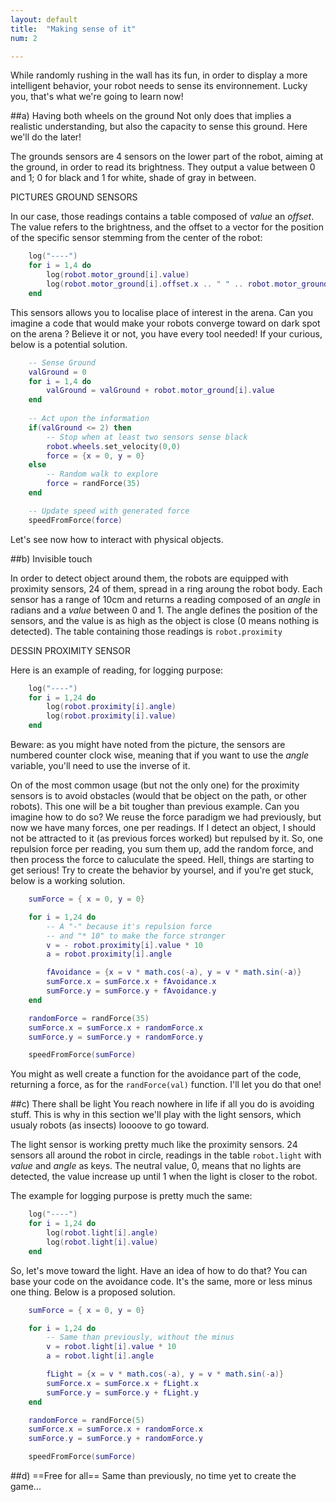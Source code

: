 ```yaml
---
layout: default
title:  "Making sense of it"
num: 2

---
```


While randomly rushing in the wall has its fun, in order to display a more intelligent behavior, your robot needs to sense its environnement. Lucky you, that's what we're going to learn now!

##a) Having both wheels on the ground
Not only does that implies a realistic understanding, but also the capacity to sense this ground. Here we'll do the later!

The grounds sensors are 4 sensors on the lower part of the robot, aiming at the ground, in order to read its brightness. They output a value between 0 and 1; 0 for black and 1 for white, shade of gray in between.

PICTURES GROUND SENSORS

In our case, those readings contains a table composed of *value* an *offset*. The value refers to the brightness, and the offset to a vector for the position of the specific sensor stemming from the center of the robot:

```lua
    log("----")
    for i = 1,4 do
        log(robot.motor_ground[i].value)
        log(robot.motor_ground[i].offset.x .. " " .. robot.motor_ground[i].offset.x)
    end
```

This sensors allows you to localise place of interest in the arena. Can you imagine a code that would make your robots converge toward on dark spot on the arena ? Believe it or not, you have every tool needed! If your curious, below is a potential solution.

```lua
    -- Sense Ground
    valGround = 0
    for i = 1,4 do
        valGround = valGround + robot.motor_ground[i].value
    end
    
    -- Act upon the information
    if(valGround <= 2) then
        -- Stop when at least two sensors sense black
        robot.wheels.set_velocity(0,0)
        force = {x = 0, y = 0}    
    else
        -- Random walk to explore
        force = randForce(35)
    end

    -- Update speed with generated force
    speedFromForce(force)
```

Let's see now how to interact with physical objects.

##b) Invisible touch

In order to detect object around them, the robots are equipped with proximity sensors, 24 of them, spread in a ring aroung the robot body. Each sensor has a range of 10cm and returns a reading composed of an *angle* in radians and a *value* between 0 and 1. The angle defines the position of the sensors, and the value is as high as the object is close (0 means nothing is detected). The table containing those readings is `robot.proximity`

DESSIN PROXIMITY SENSOR

Here is an example of reading, for logging purpose:

```lua
    log("----")
    for i = 1,24 do
        log(robot.proximity[i].angle)
        log(robot.proximity[i].value)
    end
```

Beware: as you might have noted from the picture, the sensors are numbered counter clock wise, meaning that if you want to use the *angle* variable, you'll need to use the inverse of it.

On of the most common usage (but not the only one) for the proximity sensors is to avoid obstacles (would that be object on the path, or other robots). This one will be a bit tougher than previous example. Can you imagine how to do so? We reuse the force paradigm we had previously, but now we have many forces, one per readings. If I detect an object, I should not be attracted to it (as previous forces worked) but repulsed by it. So, one repulsion force per reading, you sum them up, add the random force, and then process the force to caluculate the speed. Hell, things are starting to get serious! Try to create the behavior by yoursel, and if you're get stuck, below is a working solution.

```lua
    sumForce = { x = 0, y = 0}

    for i = 1,24 do
        -- A "-" because it's repulsion force
        -- and "* 10" to make the force stronger 
        v = - robot.proximity[i].value * 10 
        a = robot.proximity[i].angle

        fAvoidance = {x = v * math.cos(-a), y = v * math.sin(-a)}
        sumForce.x = sumForce.x + fAvoidance.x
        sumForce.y = sumForce.y + fAvoidance.y
    end

    randomForce = randForce(35)
    sumForce.x = sumForce.x + randomForce.x
    sumForce.y = sumForce.y + randomForce.y

    speedFromForce(sumForce)
```

You might as well create a function for the avoidance part of the code, returning a force, as for the `randForce(val)` function. I'll let you do that one!

##c) There shall be light
You reach nowhere in life if all you do is avoiding stuff. This is why in this section we'll play with the light sensors, which usualy robots (as insects) loooove to go toward.

The light sensor is working pretty much like the proximity sensors. 24 sensors all around the robot in circle, readings in the table `robot.light` with *value* and *angle* as keys. The neutral value, 0, means that no lights are detected, the value increase up until 1 when the light is closer to the robot.

The example for logging purpose is pretty much the same:

```lua
    log("----")
    for i = 1,24 do
        log(robot.light[i].angle)
        log(robot.light[i].value)
    end
```

So, let's move toward the light. Have an idea of how to do that? You can base your code on the avoidance code. It's the same, more or less minus one thing. Below is a proposed solution.

```lua
    sumForce = { x = 0, y = 0}

    for i = 1,24 do
        -- Same than previously, without the minus
        v = robot.light[i].value * 10
        a = robot.light[i].angle

        fLight = {x = v * math.cos(-a), y = v * math.sin(-a)}
        sumForce.x = sumForce.x + fLight.x
        sumForce.y = sumForce.y + fLight.y
    end

    randomForce = randForce(5)
    sumForce.x = sumForce.x + randomForce.x
    sumForce.y = sumForce.y + randomForce.y

    speedFromForce(sumForce)
```


##d) ==Free for all== 
Same than previously, no time yet to create the game...
